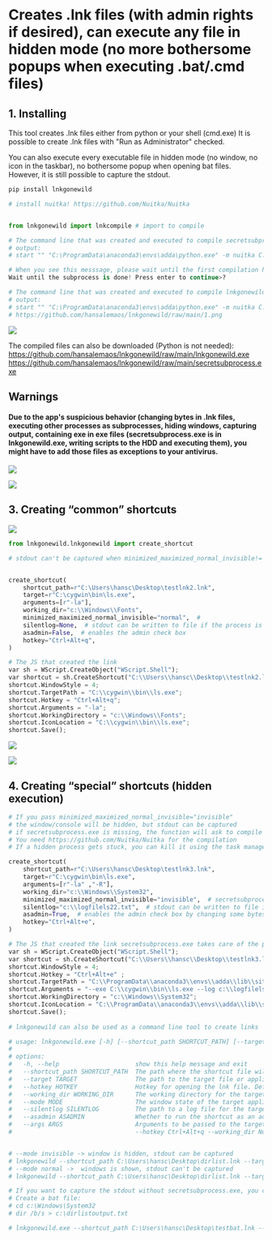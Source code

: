 # Creates .lnk files (with admin rights if desired), can execute any file in hidden mode (no more bothersome popups when executing .bat/.cmd files)

## 1. Installing 

This tool creates .lnk files either from python or your shell (cmd.exe) 
It is possible to create .lnk files with "Run as Administrator" checked.

You can also execute every executable file in hidden mode (no window, no icon in the taskbar), no bothersome popup when opening bat files.
However, it is still possible to capture the stdout.

```python
pip install lnkgonewild
```

```python
# install nuitka! https://github.com/Nuitka/Nuitka


from lnkgonewild import lnkcompile # import to compile

# The command line that was created and executed to compile secretsubprocess.exe
# output:
# start "" "C:\ProgramData\anaconda3\envs\adda\python.exe" -m nuitka C:/ProgramData/anaconda3/envs/adda/lib/site-packages/lnkgonewild/secretsubprocess.py --standalone --assume-yes-for-downloads --windows-disable-console --onefile --windows-uac-admin --file-version=0.1 --clean-cache=all

# When you see this messsage, please wait until the first compilation has finished. 
Wait until the subprocess is done! Press enter to continue>? 

# The command line that was created and executed to compile lnkgonewild.exe
# output:
# start "" "C:\ProgramData\anaconda3\envs\adda\python.exe" -m nuitka C:/ProgramData/anaconda3/envs/adda/lib/site-packages/lnkgonewild/lnkgonewild.py --standalone --assume-yes-for-downloads --onefile --include-data-files=C:/Users/hansc/AppData/Local/Temp/tmpaz6c5xsy=.//=**/*.* --windows-uac-admin --file-version=0.1 --onefile-tempdir-spec=%CACHE_DIR%/lnkgonewild/0.1 --clean-cache=all --jobs=4
# https://github.com/hansalemaos/lnkgonewild/raw/main/1.png
```

![](https://github.com/hansalemaos/lnkgonewild/blob/main/1.png?raw=true)

The compiled files can also be downloaded (Python is not needed):
https://github.com/hansalemaos/lnkgonewild/raw/main/lnkgonewild.exe
https://github.com/hansalemaos/lnkgonewild/raw/main/secretsubprocess.exe

## Warnings

#### Due to the app's suspicious behavior (changing bytes in .lnk files, executing other processes as subprocesses, hiding windows, capturing output, containing exe in exe files (secretsubprocess.exe is in lnkgonewild.exe, writing scripts to the HDD and executing them), you might have to add those files as exceptions to your antivirus.

![](https://github.com/hansalemaos/lnkgonewild/blob/main/5.png?raw=true)

![](https://github.com/hansalemaos/lnkgonewild/blob/main/6.png?raw=true)


## 3. Creating “common” shortcuts 


![](https://github.com/hansalemaos/lnkgonewild/blob/main/2.png?raw=true)

```python
from lnkgonewild.lnkgonewild import create_shortcut

# stdout can't be captured when minimized_maximized_normal_invisible!='invisible'


create_shortcut(
    shortcut_path=r"C:\Users\hansc\Desktop\testlnk2.lnk",
    target=r"C:\cygwin\bin\ls.exe",
    arguments=[r"-la"],
    working_dir="c:\\Windows\\Fonts",
    minimized_maximized_normal_invisible="normal",  #
    silentlog=None,  # stdout can be written to file if the process is invisible
    asadmin=False,  # enables the admin check box
    hotkey="Ctrl+Alt+q",
)

# The JS that created the link 
var sh = WScript.CreateObject("WScript.Shell");
var shortcut = sh.CreateShortcut("C:\\Users\\hansc\\Desktop\\testlnk2.lnk");
shortcut.WindowStyle = 4;
shortcut.TargetPath = "C:\\cygwin\\bin\\ls.exe";
shortcut.Hotkey = "Ctrl+Alt+q";
shortcut.Arguments = "-la";
shortcut.WorkingDirectory = "c:\\Windows\\Fonts";
shortcut.IconLocation = "C:\\cygwin\\bin\\ls.exe";
shortcut.Save();
```

![](https://github.com/hansalemaos/lnkgonewild/blob/main/3.png?raw=true)


![](https://github.com/hansalemaos/lnkgonewild/blob/main/4.png?raw=true)


## 4. Creating “special” shortcuts (hidden execution)


```python
# If you pass minimized_maximized_normal_invisible="invisible"
# the window/console will be hidden, but stdout can be captured
# if secretsubprocess.exe is missing, the function will ask to compile it.
# You need https://github.com/Nuitka/Nuitka for the compilation
# If a hidden process gets stuck, you can kill it using the task manager

create_shortcut(
    shortcut_path=r"C:\Users\hansc\Desktop\testlnk3.lnk",
    target=r"C:\cygwin\bin\ls.exe",
    arguments=[r"-la" ,"-R"],
    working_dir="c:\\Windows\\System32",
    minimized_maximized_normal_invisible="invisible",  # secretsubprocess.exe is necessary
    silentlog="c:\\logfilels22.txt",  # stdout can be written to file if the process is invisible
    asadmin=True,  # enables the admin check box by changing some bytes in the .lnk file
    hotkey="Ctrl+Alt+e",
)

# The JS that created the link secretsubprocess.exe takes care of the process and hides everything
var sh = WScript.CreateObject("WScript.Shell");
var shortcut = sh.CreateShortcut("C:\\Users\\hansc\\Desktop\\testlnk3.lnk");
shortcut.WindowStyle = 4;
shortcut.Hotkey = "Ctrl+Alt+e" ;
shortcut.TargetPath = "C:\\ProgramData\\anaconda3\\envs\\adda\\lib\\site-packages\\lnkgonewild\\secretsubprocess.exe";
shortcut.Arguments = "--exe C:\\cygwin\\bin\\ls.exe --log c:\\logfilels22.txt --args -la -R";
shortcut.WorkingDirectory = "c:\\Windows\\System32";
shortcut.IconLocation = "C:\\ProgramData\\anaconda3\\envs\\adda\\lib\\site-packages\\lnkgonewild\\secretsubprocess.exe";
shortcut.Save();
            
# lnkgonewild can also be used as a command line tool to create links

# usage: lnkgonewild.exe [-h] [--shortcut_path SHORTCUT_PATH] [--target TARGET] [--hotkey HOTKEY] [--working_dir WORKING_DIR] [--mode MODE] [--silentlog SILENTLOG] [--asadmin ASADMIN] [--args ARGS]
#
# options:
#   -h, --help                     show this help message and exit
#   --shortcut_path SHORTCUT_PATH  The path where the shortcut file will be created.
#   --target TARGET                The path to the target file or application that the shortcut will launch.
#   --hotkey HOTKEY                Hotkey for opening the lnk file. Defaults to ''.
#   --working_dir WORKING_DIR      The working directory for the target file or application. (Working dict of shortcut_path).
#   --mode MODE                    The window state of the target application when launched. Can be "normal", "minimized", "maximized", or "invisible".
#   --silentlog SILENTLOG          The path to a log file for the target application when minimized_maximized_normal_invisible == "invisible".
#   --asadmin ASADMIN              Whether to run the shortcut as an administrator. Defaults to False.
#   --args ARGS                    Arguments to be passed to the target file or application as they would receive them. Example: lnkgonewild.exe --shortcut_path C:\Users\hansc\Desktop\testlink.lnk --target C:\cygwin\bin\lsattr.exe
#                                  --hotkey Ctrl+Alt+q --working_dir None --mode minimized --silentlog None --asadmin False --arguments -a -d


# --mode invisible -> window is hidden, stdout can be captured
# lnkgonewild --shortcut_path C:\Users\hansc\Desktop\dirlist.lnk --target C:\cygwin\bin\ls.exe --hotkey Ctrl+Alt+e --working_dir C:\Windows\Branding --mode invisible --silentlog c:\diroutputcap3.txt --asadmin True --args -la
# --mode normal ->  windows is shown, stdout can't be captured
# lnkgonewild --shortcut_path C:\Users\hansc\Desktop\dirlist.lnk --target C:\cygwin\bin\ls.exe --hotkey Ctrl+Alt+e --working_dir C:\Windows\Branding --mode normal --silentlog c:\diroutputcap3.txt --asadmin True --args -la -R

# If you want to capture the stdout without secretsubprocess.exe, you can do something like that:
# Create a bat file:
# cd c:\Windows\System32
# dir /b/s > c:\dirlistoutput.txt

# lnkgonewild.exe --shortcut_path C:\Users\hansc\Desktop\testbat.lnk --target C:\Users\hansc\Desktop\listdir.bat --hotkey Ctrl+Alt+i --working_dir None --mode minimized --silentlog None --asadmin False
```

